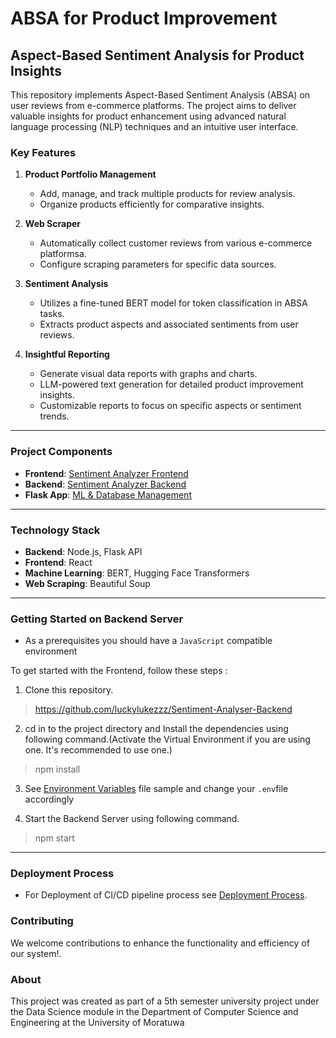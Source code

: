 # ABSA for Product Improvement

## Aspect-Based Sentiment Analysis for Product Insights

This repository implements Aspect-Based Sentiment Analysis (ABSA) on user reviews from e-commerce platforms. The project aims to deliver valuable insights for product enhancement using advanced natural language processing (NLP) techniques and an intuitive user interface.

### Key Features

1. **Product Portfolio Management**
   - Add, manage, and track multiple products for review analysis.
   - Organize products efficiently for comparative insights.

2. **Web Scraper**
   - Automatically collect customer reviews from various e-commerce platformsa.
   - Configure scraping parameters for specific data sources.

3. **Sentiment Analysis**
   - Utilizes a fine-tuned BERT model for token classification in ABSA tasks.
   - Extracts product aspects and associated sentiments from user reviews.

4. **Insightful Reporting**
   - Generate visual data reports with graphs and charts.
   - LLM-powered text generation for detailed product improvement insights.
   - Customizable reports to focus on specific aspects or sentiment trends.

---

### Project Components

- **Frontend**: [Sentiment Analyzer Frontend](https://github.com/luckylukezzz/Sentiment-Analyser-Frontend)
- **Backend**: [Sentiment Analyzer Backend](https://github.com/luckylukezzz/Sentiment-Analyser-Backend)
- **Flask App**: [ML & Database Management](https://github.com/luckylukezzz/Sentiment-Analysier-flaskapp)

---

### Technology Stack

- **Backend**: Node.js, Flask API
- **Frontend**: React
- **Machine Learning**: BERT, Hugging Face Transformers
- **Web Scraping**: Beautiful Soup

---

### Getting Started on Backend Server

- As a prerequisites you should have a `JavaScript` compatible environment

To get started with the Frontend, follow these steps :

1. Clone this repository.
> https://github.com/luckylukezzz/Sentiment-Analyser-Backend

2. cd in to the project directory and Install the dependencies using following command.(Activate the Virtual Environment if you are using one. It's recommended to use one.)
> npm install

3. See [Environment Variables](https://github.com/luckylukezzz/Sentiment-Analyser-Backend/blob/main/.env_sample) file sample and
change your `.env`file accordingly

4. Start the Backend Server using following command.
> npm start

---

### Deployment Process

- For Deployment of CI/CD pipeline process see [Deployment Process](https://github.com/luckylukezzz/Sentiment-Analyser-Backend/blob/main/DeplymentProcess.md).

### Contributing

We welcome contributions to enhance the functionality and efficiency of our system!.

### About 

This project was created as part of a 5th semester university project under the 
Data Science module in the Department of Computer Science and Engineering at the University of Moratuwa
